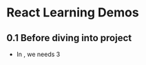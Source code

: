  # React Learning Demos 

 ## 0.1 Before diving into project
 - In <head>, we needs 3 <script> in order to use React, that is, "react.js","react-dom.js","browser.min.js"
 - In <body> where we manipulate JSX, we use a special <script type="text/babel" >, whose typel is "text/babel"

 ## 0.2 After finishing project
 In order to make faster rendering at client-side, use " $ babel src --out-dir build ", parsing all JSX file at directory 'src' into javascript files at directory 'build', where browser could recognize.

 ## 1. ReactDOM.render();
 #### what?
 It is a basic method used everywhere
 - converting JSX into HTML;
 - inserting HTML at specified DOM point


 ## 2. JSX 
 #### what?JavaScript XML
 #### "logic" + "view"
 - not spring (no quotes "" )
 - not HTML ( more of XML )
 - support "tag + expression"

 #### How to parse?
 - for tags (begin with "<"), parse as HTML
 - for code block(begin with "{"), parse as JavaScript


 ## 3. JSX can contain tag array
 JSX can unfold all tag in a array


 ## 4. Component
 #### what?
 A component is function,
 - accepting "input"(props), 
 - returnnig "view"(HTML tag)
 #### How to create a component?
 1. functional component
 ```
 function Welcome(props) {
    return <h1>Hello, {props.name}</h1>;
 }
 const element = <Welcome name="Sara" />;
ReactDOM.render(
    element,
    document.getElementById('root')
);
 ```
 2. class component
 ```
 class Welcome extends React.Component {
    render() {
       return <h1>Hello, {this.props.name}</h1>;
    }
 }
 const element = <Welcome name="Sara" />;
 ReactDOM.render(
  element,
  document.getElementById('root')
 );
 ```
 #### Notice
 - If a group of tags don't need its own props or states, just declare it as *const*, rather than component. [ see demo14 & demo14-2]
 - Component should have no more than one top tag


 ## 5. this.props.children
 #### what?
  All the properties of a Component belongs to its correspoinding HTML element, except "props.children", which represent components' children

 #### possible types for children
 - undefined, if no child at all;
 - object, if only have one child;
 - array, if have multiple children;

 #### How to traverse properly without error?
 use React.Children to ensure validity


 ## 6. Composing Components
 #### What?
 - A button, a form, a dialog, a screen: in React apps, all those are commonly expressed as components.
 - On the other hand, we typically have an 'App' component at the top level
 - *Best Practice:* start from bottom-up, work along to the top level

 #### How?
 Reuse components just like "li" in "ul"


 ## 7. Extracting Components
 #### What?
 Split components into smaller components, to achieve more flexibility and reusability.
 #### How?
 Split by functionality
 One component can contain multiple sub-components

 ## 8. State (like 'props')
 #### Purpose?
 A non-static component, has its own "state"
 #### What?
 Actually it's like pros, but "state" is private to component class, compared to "props"
 #### How?
 - Use "state" in render(), when state changed, React will can render again.
 - Must use a **Class Component**, rather than __function component__.
 #### Diff
 - this.props(*public:passed-in*) 表示那些一旦定义，就不再改变的特性
 - this.state(*private:built-in*)是会随着用户互动而产生变化的特性。
 - both are belongs to __this__.
 #### Constructor of component class
 First, always call **super(props):**
 Second, set *this.state=...;**


 ## 9. Adding Lifecycle Methods to a Class
 #### purpose
 In order to save CPU and memory
 #### what involved?
 componentDidMount()
 componentWillUnmount()
 setState()
 #### about setState()?
 Do Not Modify State Directly=>instead using **setState()**
 State Updates May Be Asynchronous=> instead,again using setState() with its another form: use a function accepting 'provState' as it passed-in parameter to set the state

 #### How - work flow?
 1. When <Clock /> is passed to ReactDOM.render(), React calls the constructor of the Clock component. Since Clock needs to display the current time, it initializes this.state with an object including the current time. We will later update this state.
 2. React then calls the Clock component’s render() method. This is how React learns what should be displayed on the screen. React then updates the DOM to match the Clock’s render output.
 3. When the Clock output is inserted in the DOM, React calls the componentDidMount() lifecycle hook. Inside it, the Clock component asks the browser to set up a timer to call the component’s tick() method once a second.
 4. Every second the browser calls the tick() method. Inside it, the Clock component schedules a UI update by calling setState() with an object containing the current time. Thanks to the setState() call, React knows the state has changed, and calls the render() method again to learn what should be on the screen. This time, this.state.date in the render() method will be different, and so the render output will include the updated time. React updates the DOM accordingly.
 5.If the Clock component is ever removed from the DOM, React calls the componentWillUnmount() lifecycle hook so the timer is stopped.

 #### state: parent & children ?
 0. state is isolated among components 
 1. Parent and Child shall not know if the other is stateful of stateless.
 2. But there is a way for parent to pass down its own state to its children, by using **'props'**


 ## 10. Events
 #### What?
 Substitute addEventListener(): to add listeners to a DOM element after it is created.

 #### Diff ( virtual DOM vs. real DOM)
 - React events are named using camelCase, rather than lowercase.
 - With JSX you pass a function as the event handler, rather than a string. 统一采用expression表达方法，写在'{}'中
 	+ button onClick={activateLasers}
 	+ button onclick="activateLasers()"
 - Cannot return false to prevent default behavior in React. You must call preventDefault explicitly
 	+ a href="#" onclick="console.log('The link was clicked.'); return false"
 	+ 
 	```
 	function ActionLink() {
	  function handleClick(e) {
	    e.preventDefault();
	    console.log('The link was clicked.');
	  }

	  return (
	    <a href="#" onClick={handleClick}>
	      Click me
	    </a>
	  );
	}
	```
 #### be carefull with 'e' & 'this'

 ##Conditional Rendering 
 #### what?
 display optionally between several components, based on a *state variable*

 #### How?
 Have two _button components_ as child_component of a parent component, toggling state of parent component, then resulting in another _display component_ shows up or hide away. [see demo14]

 ## 11. List and keys

 #### What?
 - Array can produce a list of 'li', by using _map()_ function.
 - 'Keys' help React identify which items have changed, are added, or are removed. Keys should be given to the elements inside the array, in order to give the elements a stable identity

 #### Where to put 'keys'?
 A good rule of thumb is that elements inside the map() call need keys.


 ## 12. Forms -> controlled component
 #### What ?
 - Let React __"state"__ be the “single source of truth”。
 用React的state来保存form的用户输入
 - With a controlled component, every state mutation will have an associated handler function. This makes it straightforward to modify or validate user input. 
	```
		handleChange(event) {
  			this.setState({value: event.target.value.toUpperCase()});
		}

	```

 #### Which ?
 1. input element <---> state & state_handler
 ```
 <input type="text" value={this.state.value} onChange={this.handleChange} />
 ```
 2. textarea <---> state & state_handler
 ```
 <textarea value={this.state.value} onChange={this.handleChange} />
 ```
 3. select <---> state & state_handler[similar to above ones: has its own "value" props]
 ```
 <select value={this.state.value} onChange={this.handleChange}>
 // notice: 'value' in <select> is not 'value' in <option>
 ```

 #### Handling Multiple Inputs
 add a name attribute to each element and let the handler function choose what to do based on the value of event.target.name.

 ## 13. Lifting State Up ( __share state__ among components in their parent component )
 Sharing state is accomplished by moving it up to the closest common ancestor of the components that need it. This is called **“lifting state up”**. 

 #### How
 1. parent component maintains several __state variables__
 2. child componnets receive parent's __state && functions__ as their own __props__ ( function can be passed to children component )
 3. when children get updated, it will call parent's function, and modify parent's state, thus leading to re-rendering all its children components

  #### Work flow
  Let’s recap what happens when you edit an input:

  1. React calls the function specified as onChange on the DOM <input>. In our case, this is the handleChange method in TemperatureInput component

  2. The handleChange method in the TemperatureInput component calls this.props.onTemperatureChange() with the new desired value. Its props, including onTemperatureChange, were provided by its parent component, the Calculator

  3. When it previously rendered, the Calculator has specified that onTemperatureChange of the Celsius TemperatureInput is the Calculator’s handleCelsiusChange method, and onTemperatureChange of the Fahrenheit TemperatureInput is the Calculator’s handleFahrenheitChange method. So either of these two Calculator methods gets called depending on which input we edited

  4. Inside these methods, the Calculator component asks React to re-render itself by calling this.setState() with the new input value and the current scale of the input we just edited.

  5. React calls the Calculator component’s render method to learn what the UI should look like. The values of both inputs are recomputed based on the current temperature and the active scale. The temperature conversion is performed here

  6. React calls the render methods of the individual TemperatureInput components with their new props specified by the Calculator. It learns what their UI should look like

  7. React DOM updates the DOM to match the desired input values. The input we just edited receives its current value, and the other input is updated to the temperature after conversion.

